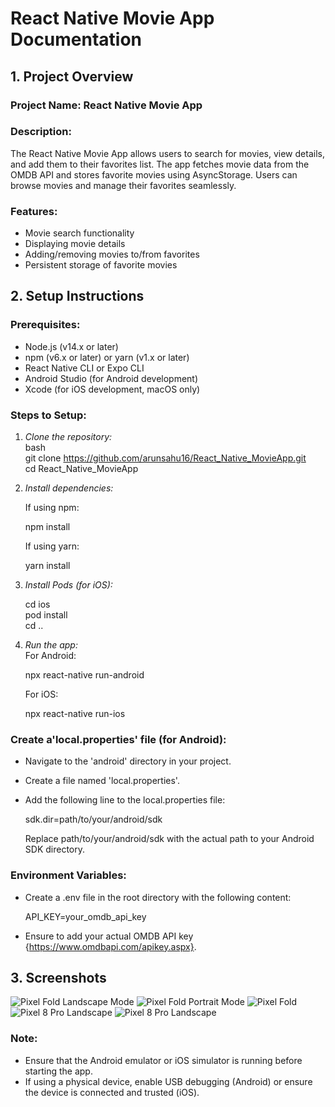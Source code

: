 # React Native Movie App Documentation

## 1. Project Overview

### Project Name: React Native Movie App

### Description:
The React Native Movie App allows users to search for movies, view details, and add them to their favorites list. The app fetches movie data from the OMDB API and stores favorite movies using AsyncStorage. Users can browse movies and manage their favorites seamlessly.

### Features:
- Movie search functionality
- Displaying movie details
- Adding/removing movies to/from favorites
- Persistent storage of favorite movies

## 2. Setup Instructions

### Prerequisites:
- Node.js (v14.x or later)
- npm (v6.x or later) or yarn (v1.x or later)
- React Native CLI or Expo CLI
- Android Studio (for Android development)
- Xcode (for iOS development, macOS only)

### Steps to Setup:

1. *Clone the repository:*  <br> 
   bash  <br> 
   git clone https://github.com/arunsahu16/React_Native_MovieApp.git  <br> 
   cd React_Native_MovieApp  <br> 
   

2. *Install dependencies:*  

   If using npm:

   npm install

   If using yarn:

   yarn install
   

3. *Install Pods (for iOS):*

   cd ios  <br> 
   pod install  <br> 
   cd ..  <br> 
   

4. *Run the app:*  <br> 
   For Android:

   npx react-native run-android
   
   For iOS:

   npx react-native run-ios
   
### Create a'local.properties' file (for Android):
- Navigate to the 'android' directory in your project.
- Create a file named 'local.properties'.
- Add the following line to the local.properties file:

  sdk.dir=path/to/your/android/sdk

  Replace path/to/your/android/sdk with the actual path to your Android SDK directory.


### Environment Variables:
- Create a .env file in the root directory with the following content:
  
  API_KEY=your_omdb_api_key
  
- Ensure to add your actual OMDB API key {https://www.omdbapi.com/apikey.aspx}.


## 3. Screenshots
![Pixel Fold Landscape Mode](./screenshots/s1.png)
![Pixel Fold Portrait Mode](./screenshots/s2.png)
![Pixel Fold](./screenshots/s3.png)
![Pixel 8 Pro Landscape](./screenshots/s4.png)
![Pixel 8 Pro Landscape](./screenshots/s5.png)

### Note:
- Ensure that the Android emulator or iOS simulator is running before starting the app.
- If using a physical device, enable USB debugging (Android) or ensure the device is connected and trusted (iOS).